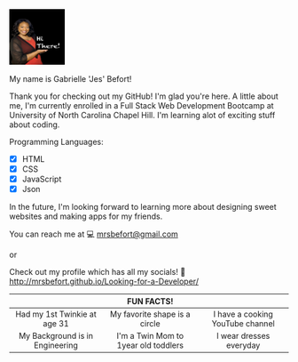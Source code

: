 <img src="./images/IMG_7853.JPG" width="100" height="100">

My name is Gabrielle 'Jes' Befort!

Thank you for checking out my GitHub! I'm glad you're here. A little about me, I'm currently enrolled in a Full Stack Web Development Bootcamp at University of North Carolina Chapel Hill. I'm learning alot of exciting stuff about coding. 

Programming Languages: 
- [x] HTML
- [x] CSS
- [x] JavaScript
- [x] Json

In the future, I'm looking forward to learning more about designing sweet websites and making apps for my friends. 

You can reach me at 💻 mrsbefort@gmail.com 

or 

Check out my profile which has all my socials! 🔗 http://mrsbefort.github.io/Looking-for-a-Developer/ 

| |FUN FACTS!| |
|:---:|:----:|:---:|
| Had my 1st Twinkie at age 31 | My favorite shape is a circle | I have a cooking YouTube channel |
| My Background is in Engineering | I'm a Twin Mom to 1year old toddlers|I wear dresses everyday|





